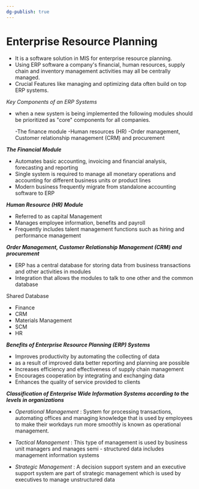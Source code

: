 ```yaml
---
dg-publish: true
---
```


# Enterprise Resource Planning 

- It is a software solution in MIS for enterprise resource planning.
- Using ERP software a company's financial, human resources, supply chain and inventory management activities may all be centrally managed.
- Crucial Features like managing and optimizing data often build on top ERP systems.


*Key Components of an ERP Systems*

- when a new system is being implemented the following modules should be prioritized as "core" components for all companies.

	-The finance module 
	-Human resources (HR)
	-Order management, Customer relationship management (CRM) and procurement


***The Financial Module***

- Automates basic accounting, invoicing and financial analysis, forecasting and reporting
- Single system is required to manage all monetary operations and accounting for different business units or product lines
- Modern business frequently migrate from standalone accounting software to ERP


***Human Resource (HR) Module***

- Referred to as capital Management
- Manages employee information, benefits and payroll
- Frequently includes talent management functions such as hiring and performance management


***Order Management, Customer Relationship Management (CRM) and procurement***

- ERP has a central database for storing data from business transactions and other activities in modules 
- Integration that allows the modules to talk to one other and the common database


Shared Database
- Finance 
- CRM
- Materials Management 
- SCM
- HR


***Benefits of Enterprise Resource Planning (ERP) Systems***

- Improves productivity by automating the collecting of data 
- as a result of improved data better reporting and planning are possible
- Increases efficiency and effectiveness of supply chain management
- Encourages cooperation by integrating and exchanging data
- Enhances the quality of service provided to clients


***Classification of Enterprise Wide Information Systems according to the levels in organizations***


- *Operational Management* : System for processing transactions, automating offices and managing knowledge that is used by employees to make their workdays run more smoothly is known as operational management.

- *Tactical Management* : This type of management is used by business unit managers and manages semi - structured data includes management information systems

- *Strategic Management* : A decision support system and an executive support system are part of strategic management which is used by executives to manage unstructured data

